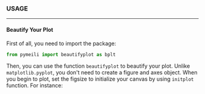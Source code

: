 ### USAGE
---
#### Beautify Your Plot

First of all, you need to import the package:

```python
from pymeili import beautifyplot as bplt
```    
Then, you can use the function `beautifyplot` to beautify your plot. Unlike `matplotlib.pyplot`, you don't need to create a figure and axes object. When you begin to plot, set the figsize to initialize your canvas by using `initplot` function. For instance:
